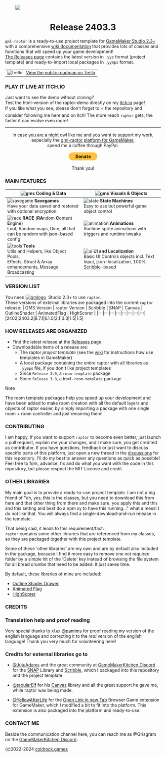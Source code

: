 <p align="center"><img src="https://github.com/Grisgram/gml-raptor/assets/19487451/cdb2ceb4-c13e-4f6f-bfe9-cba63fc6cff4.png" style="display:block; margin:auto; width:438px"></p>
<h1 align="center">Release 2403.3</h1>

`gml-raptor` is a ready-to-use project template for [GameMaker Studio 2.3+](https://gamemaker.io) with a comprehensive [wiki documentation](https://github.com/Grisgram/gml-raptor/wiki) that provides lots of classes and functions that will speed up your game development!<br/>
[The Releases page](https://github.com/Grisgram/gml-raptor/releases) contains the latest version in `.yyz` format (project template) and ready-to-import local packages in `.yymps` format.

| |
|:--:|
|![trello](https://user-images.githubusercontent.com/19487451/177526365-74bd6c31-a762-4484-9723-a8d4f5108950.png)&nbsp;&nbsp;&nbsp;[View the public roadmap on Trello](https://trello.com/b/wAkyqDBz/gml-raptor-roadmap)|

### PLAY IT LIVE AT ITCH.IO
Just want to see the demo without cloning?<br/>
Test the html-version of the raptor-demo directly on my [itch.io](https://grisgram.itch.io/gml-raptor) page!<br/>
If you like what you see, please don't forget to ⭐ the repository and consider following me here and on itch! The more reach `raptor` gets, the faster it can evolve even more!

----

<p align="center">
In case you are a night owl like me and you want to support my work,<br/>especially the <a href="https://github.com/Grisgram/gml-raptor">gml-raptor platform for GameMaker</a>,<br/>spend me a coffee through PayPal. <p align="center"><a href="https://www.paypal.com/donate/?hosted_button_id=PL8VA5UFCPMK6" target="_blank"><img src="https://github.com/Grisgram/Grisgram/blob/main/images/paypal_donate.gif" /></a></p><p align="center">Thank you!</p>
</p>

### MAIN FEATURES

|![gms](https://user-images.githubusercontent.com/19487451/174742864-ca80b221-8799-42f0-851d-474ebbbf06be.png) Coding & Data|![gms](https://user-images.githubusercontent.com/19487451/174742864-ca80b221-8799-42f0-851d-474ebbbf06be.png) Visuals & Objects|
|-----------------------------------------------------------------------------------------------------------------------------------------------------------------------------------------------------------------------------|-------------------------------------------------------------------------------------------------------|
|![savegame](https://user-images.githubusercontent.com/19487451/180134446-1223e79f-0963-4438-954c-331d8827283e.png) **Savegames**<br/>Have your data saved and restored with optional encryption|![state](https://user-images.githubusercontent.com/19487451/180134498-d648abcb-ac41-4050-ac04-79046a634a66.png) **State Machines**<br/>Easy to use but powerful game object control|
|![race](https://user-images.githubusercontent.com/19487451/180134457-003f837a-2e33-44af-a5fa-1f92f6aa8b22.png) **RACE** (**RA**ndom **C**ontent **E**ngine)<br/>Loot, Random maps, Dice, all that can be random with json-based config|![animation](https://user-images.githubusercontent.com/19487451/180134463-51a17e65-f2de-415e-aadd-8ee6aa8ed7d8.png) **Animations**<br/>Runtime sprite animations with triggers and runtime tweaks|
|![tools](https://user-images.githubusercontent.com/19487451/180134472-8e9a940f-41f0-48f4-964d-8e46dc9222b3.png) **Tools**<br/>Utils and Helpers, like Object Pools,<br/> Effects, Struct & Array enhancements, Message Broadcasting|![ui](https://user-images.githubusercontent.com/19487451/180134486-7b55554d-aef1-4379-9e55-02290021b8fe.png) **UI and Localization**<br/>Basic UI Controls objects incl. Text Input, json-localization, 100% [Scribble](https://github.com/JujuAdams/scribble)-based|

### VERSION LIST
You need [![gmlogo](https://user-images.githubusercontent.com/19487451/177008359-37a3cdb7-2068-4ac8-84ef-4c455c2194de.png)](https://gamemaker.io)&nbsp;&nbsp;Studio 2.3+ to use `raptor`.<br/>
These versions of external libraries are packaged into the current `raptor` release:
| GMS Version | raptor Version | Scribble | SNAP | Canvas | OutlineShader | AnimatedFlag | HighScorer |
|:-:|:-:|:-:|:-:|:-:|:-:|:-:|:-:|
|2402|2403.2|8.7.1|6.1.0|2.1|3.3|1.5|1.5|

### HOW RELEASES ARE ORGANIZED
* Find the latest release at the [Releases](https://github.com/Grisgram/gml-raptor/releases) page
* Downloadable items of a release are:
  * The raptor _project template_ (see the [wiki](https://github.com/Grisgram/gml-raptor/wiki) for instructions how use templates in GameMaker)
  * A local package containing the entire raptor with all libraries as `.yymps` file, if you don't like project templates
  * Since `Release 3.0`, a `room-template` package
  * Since `Release 3.0`, a `html-room-template` package

> [!NOTE]
> The room template packages help you speed up your development and have been added to make room creation with all the default layers and objects of raptor easier, by simply importing a package with one single room + room controller and just renaming them!


### CONTRIBUTING
I am happy, if you want to support `raptor` to become even better, just launch a pull request, explain me your changes, and I make sure, you get credited as contributor.
If you have questions, feedback or just want to discuss specific parts of this platform, just open a new thread in the [discussions](https://github.com/Grisgram/gml-raptor/discussions) for this repository. I'll do my best to answer any questions as quick as possible!
Feel free to fork, advance, fix and do what you want with the code in this repository, but please respect the MIT License and credit.<br/>


### OTHER LIBRARIES
My main goal is to provide a ready-to-use project template. I am not a big friend of "oh, yes, this is the classes, but you need to download this from here and that other thing from there and make sure, you apply this and this and this setting and best do a npm xy to have this running..." what a mess!
I do not like that. You will always find a single-download-and-run release in the template.

That being said, it leads to this requirement/fact:<br/>
`raptor` contains some other libraries that are referenced from my classes, so they are packaged together with this project template.

Some of these 'other libraries' are my own and are by default also included in the package, because I find it more easy to remove one not required folder by a simple hit of the 'Delete' key instead of browsing the file system for all bread crumbs that need to be added. It just saves time.

By default, these libraries of mine are included:

* [Outline Shader Drawer](https://github.com/Grisgram/gml-outline-shader-drawer)
* [Animated Flag](https://github.com/Grisgram/gml-animated-flag)
* [HighScorer](https://github.com/Grisgram/gml-highscorer)

### CREDITS
### Translation help and proof reading

Very special thanks to `Alex` [@pamims](https://github.com/pamims) for proof reading my version of the english language and correcting it to the _real_ version of the english language! Thank you very much for volunteering here!


### Credits for external libraries go to 

* [@JujuAdams](https://github.com/JujuAdams) and the great community at [GameMakerKitchen Discord](https://discord.gg/8krYCqr) for the [SNAP](https://github.com/JujuAdams/SNAP) Library and [Scribble](https://github.com/JujuAdams/scribble), which I packaged into this repository and the project template.

* [@tabularElf](https://github.com/tabularelf) for his [Canvas](https://github.com/tabularelf/Canvas) library and all the great support he gave me, while raptor was being made.

* [@YellowAfterLife](https://github.com/YellowAfterlife) for the [Open Link in new Tab](https://yal.cc/gamemaker-opening-links-in-new-tab-on-html5/) Browser Game extension for GameMaker, which I modified a bit to fit into the platform. This extension is also packaged into the platform and ready-to-use.

### CONTACT ME
Beside the communication channel here, you can reach me as @Grisgram on the [GameMakerKitchen Discord](https://discord.gg/8krYCqr).

(c)2022-2024 [coldrock.games](https://www.coldrock.games)

